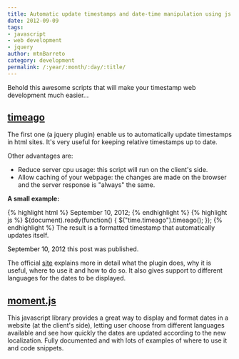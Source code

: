 ```yaml
---
title: Automatic update timestamps and date-time manipulation using js.
date: 2012-09-09
tags:
- javascript
- web development
- jquery
author: mtnBarreto
category: development
permalink: /:year/:month/:day/:title/
---
```

<p>

  Behold this awesome scripts that will make your timestamp web development much easier...
</p>
<h2><a href="https://timeago.yarp.com/" rel="nofollow" target="_blank">timeago</a></h2>
<p>The first one (a jquery plugin) enable us to automatically update timestamps in html sites. It's very useful for keeping relative timestamps up to date.
</p>
<p>Other advantages are:</p>
<ul>
  <li>Reduce server cpu usage: this script will run on the client's side.</li>
  <li>Allow caching of your webpage: the changes are made on the browser and the server response is "always" the same.</li>
</ul>
<p><b>A small example:</b></p>
{% highlight html %}
<time class="timeago" datetime="2012-09-10T14:30:52-0300">September 10, 2012</time>;
{% endhighlight %}
{% highlight js %}
$(document).ready(function() {
  $("time.timeago").timeago();
});
{% endhighlight %}
The result is a formatted timestamp that automatically updates itself.
<p>
  <time class="timeago" datetime="2012-09-10T14:30:52-0300" style="color: black;">September 10, 2012</time> this post was published.
</p>
<p>The official <a href="https://timeago.yarp.com/" rel="nofollow" target="_blank">site</a> explains more in detail what the plugin does, why it is useful, where to use it and how to do so.&nbsp;It also gives support to different languages for the dates to
  be displayed.
</p>
<h2><a href="https://momentjs.com/" rel="" target="_blank">moment.js</a></h2>
<p>This javascript library&nbsp;provides a great way to&nbsp;display and format dates in a website (at the client's side), letting user choose from different languages available and see how quickly the dates are updated according to the new localization.&nbsp;Fully
documented and with lots of examples of where to use it and code snippets.
</p>
<script type="text/javascript">
  /**
  * Timeago is a jQuery plugin that makes it easy to support automatically
  * updating fuzzy timestamps (e.g. "4 minutes ago" or "about 1 day ago").
  *
  * @name timeago
  * @version 1.4.1
  * @requires jQuery v1.2.3+
  * @author Ryan McGeary
  * @license MIT License - https://opensource.org/licenses/mit-license.php
  *
  * For usage and examples, visit:
  * https://timeago.yarp.com/
  *
  * Copyright (c) 2008-2015, Ryan McGeary (ryan -[at]- mcgeary [*dot*] org)
  */

  (function (factory) {
  if (typeof define === 'function' && define.amd) {
    // AMD. Register as an anonymous module.
    define(['jquery'], factory);
  } else {
    // Browser globals
    factory(jQuery);
  }
  }(function ($) {
  $.timeago = function(timestamp) {
    if (timestamp instanceof Date) {
      return inWords(timestamp);
    } else if (typeof timestamp === "string") {
      return inWords($.timeago.parse(timestamp));
    } else if (typeof timestamp === "number") {
      return inWords(new Date(timestamp));
    } else {
      return inWords($.timeago.datetime(timestamp));
    }
  };
  var $t = $.timeago;

  $.extend($.timeago, {
    settings: {
      refreshMillis: 60000,
      allowPast: true,
      allowFuture: false,
      localeTitle: false,
      cutoff: 0,
      strings: {
        prefixAgo: null,
        prefixFromNow: null,
        suffixAgo: "ago",
        suffixFromNow: "from now",
        inPast: 'any moment now',
        seconds: "less than a minute",
        minute: "about a minute",
        minutes: "%d minutes",
        hour: "about an hour",
        hours: "about %d hours",
        day: "a day",
        days: "%d days",
        month: "about a month",
        months: "%d months",
        year: "about a year",
        years: "%d years",
        wordSeparator: " ",
        numbers: []
      }
    },

    inWords: function(distanceMillis) {
      if(!this.settings.allowPast && ! this.settings.allowFuture) {
          throw 'timeago allowPast and allowFuture settings can not both be set to false.';
      }

      var $l = this.settings.strings;
      var prefix = $l.prefixAgo;
      var suffix = $l.suffixAgo;
      if (this.settings.allowFuture) {
        if (distanceMillis < 0) {
          prefix = $l.prefixFromNow;
          suffix = $l.suffixFromNow;
        }
      }

      if(!this.settings.allowPast && distanceMillis >= 0) {
        return this.settings.strings.inPast;
      }

      var seconds = Math.abs(distanceMillis) / 1000;
      var minutes = seconds / 60;
      var hours = minutes / 60;
      var days = hours / 24;
      var years = days / 365;

      function substitute(stringOrFunction, number) {
        var string = $.isFunction(stringOrFunction) ? stringOrFunction(number, distanceMillis) : stringOrFunction;
        var value = ($l.numbers && $l.numbers[number]) || number;
        return string.replace(/%d/i, value);
      }

      var words = seconds < 45 && substitute($l.seconds, Math.round(seconds)) ||
        seconds < 90 && substitute($l.minute, 1) ||
        minutes < 45 && substitute($l.minutes, Math.round(minutes)) ||
        minutes < 90 && substitute($l.hour, 1) ||
        hours < 24 && substitute($l.hours, Math.round(hours)) ||
        hours < 42 && substitute($l.day, 1) ||
        days < 30 && substitute($l.days, Math.round(days)) ||
        days < 45 && substitute($l.month, 1) ||
        days < 365 && substitute($l.months, Math.round(days / 30)) ||
        years < 1.5 && substitute($l.year, 1) ||
        substitute($l.years, Math.round(years));

      var separator = $l.wordSeparator || "";
      if ($l.wordSeparator === undefined) { separator = " "; }
      return $.trim([prefix, words, suffix].join(separator));
    },

    parse: function(iso8601) {
      var s = $.trim(iso8601);
      s = s.replace(/\.\d+/,""); // remove milliseconds
      s = s.replace(/-/,"/").replace(/-/,"/");
      s = s.replace(/T/," ").replace(/Z/," UTC");
      s = s.replace(/([\+\-]\d\d)\:?(\d\d)/," $1$2"); // -04:00 -> -0400
      s = s.replace(/([\+\-]\d\d)$/," $100"); // +09 -> +0900
      return new Date(s);
    },
    datetime: function(elem) {
      var iso8601 = $t.isTime(elem) ? $(elem).attr("datetime") : $(elem).attr("title");
      return $t.parse(iso8601);
    },
    isTime: function(elem) {
      // jQuery's `is()` doesn't play well with HTML5 in IE
      return $(elem).get(0).tagName.toLowerCase() === "time"; // $(elem).is("time");
    }
  });

  // functions that can be called via $(el).timeago('action')
  // init is default when no action is given
  // functions are called with context of a single element
  var functions = {
    init: function(){
      var refresh_el = $.proxy(refresh, this);
      refresh_el();
      var $s = $t.settings;
      if ($s.refreshMillis > 0) {
        this._timeagoInterval = setInterval(refresh_el, $s.refreshMillis);
      }
    },
    update: function(time){
      var parsedTime = $t.parse(time);
      $(this).data('timeago', { datetime: parsedTime });
      if($t.settings.localeTitle) $(this).attr("title", parsedTime.toLocaleString());
      refresh.apply(this);
    },
    updateFromDOM: function(){
      $(this).data('timeago', { datetime: $t.parse( $t.isTime(this) ? $(this).attr("datetime") : $(this).attr("title") ) });
      refresh.apply(this);
    },
    dispose: function () {
      if (this._timeagoInterval) {
        window.clearInterval(this._timeagoInterval);
        this._timeagoInterval = null;
      }
    }
  };

  $.fn.timeago = function(action, options) {
    var fn = action ? functions[action] : functions.init;
    if(!fn){
      throw new Error("Unknown function name '"+ action +"' for timeago");
    }
    // each over objects here and call the requested function
    this.each(function(){
      fn.call(this, options);
    });
    return this;
  };

  function refresh() {
    //check if it's still visible
    if(!$.contains(document.documentElement,this)){
      //stop if it has been removed
      $(this).timeago("dispose");
      return this;
    }

    var data = prepareData(this);
    var $s = $t.settings;

    if (!isNaN(data.datetime)) {
      if ( $s.cutoff == 0 || Math.abs(distance(data.datetime)) < $s.cutoff) {
        $(this).text(inWords(data.datetime));
      }
    }
    return this;
  }

  function prepareData(element) {
    element = $(element);
    if (!element.data("timeago")) {
      element.data("timeago", { datetime: $t.datetime(element) });
      var text = $.trim(element.text());
      if ($t.settings.localeTitle) {
        element.attr("title", element.data('timeago').datetime.toLocaleString());
      } else if (text.length > 0 && !($t.isTime(element) && element.attr("title"))) {
        element.attr("title", text);
      }
    }
    return element.data("timeago");
  }

  function inWords(date) {
    return $t.inWords(distance(date));
  }

  function distance(date) {
    return (new Date().getTime() - date.getTime());
  }

  // fix for IE6 suckage
  document.createElement("abbr");
  document.createElement("time");
  }));

  $(document).ready(function() {
    $("time.timeago").timeago();
  });
</script>
